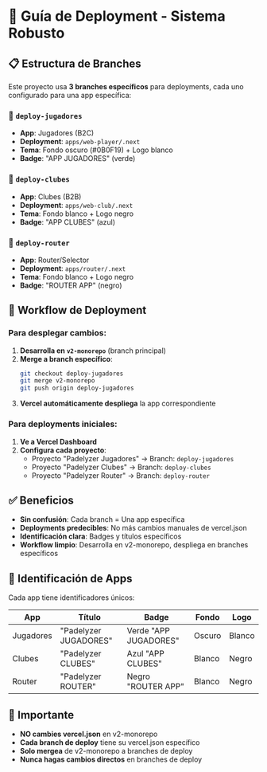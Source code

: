 # 🚀 Guía de Deployment - Sistema Robusto

## 📋 Estructura de Branches

Este proyecto usa **3 branches específicos** para deployments, cada uno configurado para una app específica:

### 🎾 `deploy-jugadores`
- **App**: Jugadores (B2C)
- **Deployment**: `apps/web-player/.next`
- **Tema**: Fondo oscuro (#0B0F19) + Logo blanco
- **Badge**: "APP JUGADORES" (verde)

### 🏢 `deploy-clubes`  
- **App**: Clubes (B2B)
- **Deployment**: `apps/web-club/.next`
- **Tema**: Fondo blanco + Logo negro
- **Badge**: "APP CLUBES" (azul)

### 🔀 `deploy-router`
- **App**: Router/Selector
- **Deployment**: `apps/router/.next`  
- **Tema**: Fondo blanco + Logo negro
- **Badge**: "ROUTER APP" (negro)

## 🔄 Workflow de Deployment

### Para desplegar cambios:

1. **Desarrolla en `v2-monorepo`** (branch principal)
2. **Merge a branch específico**:
   ```bash
   git checkout deploy-jugadores
   git merge v2-monorepo
   git push origin deploy-jugadores
   ```
3. **Vercel automáticamente despliega** la app correspondiente

### Para deployments iniciales:

1. **Ve a Vercel Dashboard**
2. **Configura cada proyecto**:
   - Proyecto "Padelyzer Jugadores" → Branch: `deploy-jugadores`
   - Proyecto "Padelyzer Clubes" → Branch: `deploy-clubes`  
   - Proyecto "Padelyzer Router" → Branch: `deploy-router`

## ✅ Beneficios

- **Sin confusión**: Cada branch = Una app específica
- **Deployments predecibles**: No más cambios manuales de vercel.json
- **Identificación clara**: Badges y títulos específicos
- **Workflow limpio**: Desarrolla en v2-monorepo, despliega en branches específicos

## 🎯 Identificación de Apps

Cada app tiene identificadores únicos:

| App | Título | Badge | Fondo | Logo |
|-----|--------|--------|--------|------|
| Jugadores | "Padelyzer JUGADORES" | Verde "APP JUGADORES" | Oscuro | Blanco |
| Clubes | "Padelyzer CLUBES" | Azul "APP CLUBES" | Blanco | Negro |
| Router | "Padelyzer ROUTER" | Negro "ROUTER APP" | Blanco | Negro |

## 🚨 Importante

- **NO cambies vercel.json** en v2-monorepo
- **Cada branch de deploy** tiene su vercel.json específico
- **Solo mergea** de v2-monorepo a branches de deploy
- **Nunca hagas cambios directos** en branches de deploy